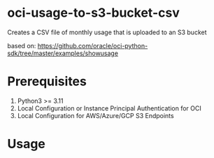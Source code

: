 # oci-usage-to-s3-bucket-csv
Creates a CSV file of monthly usage that is uploaded to an S3 bucket

based on: https://github.com/oracle/oci-python-sdk/tree/master/examples/showusage

# Prerequisites

1. Python3 >= 3.11
2. Local Configuration or Instance Principal Authentication for OCI
3. Local Configuration for AWS/Azure/GCP S3 Endpoints

# Usage

```python ./oci-product-usage-to-csv.py [options]